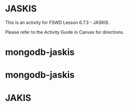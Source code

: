 # JASKIS

This is an activity for FSWD Lesson 6.7.3 - JASKIS.

Please refer to the Activity Guide in Canvas for directions.
# mongodb-jaskis
# mongodb-jaskis
# JAKIS

